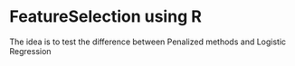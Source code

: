 # FeatureSelection using R
The idea is to test the difference between Penalized methods and Logistic Regression
